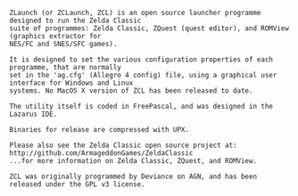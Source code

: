 
	ZLaunch (or ZCLaunch, ZCL) is an open source launcher programme designed to run the Zelda Classic
	suite of programmes: Zelda Classic, ZQuest (quest editor), and ROMView (graphics extractor for
	NES/FC and SNES/SFC games).
	
	It is designed to set the various configuration properties of each programme, that are normally
	set in the 'ag.cfg' (Allegro 4 config) file, using a graphical user interface for Windows and Linux
	systems. No MacOS X version of ZCL has been released to date. 
	
	The utility itself is coded in FreePascal, and was designed in the Lazarus IDE.
	
	Binaries for release are compressed with UPX.
	
	Please also see the Zelda Classic open source project at:
	http://github.com/ArmageddonGames/ZeldaClassic
	...for more information on Zelda Classic, ZQuest, and ROMView.
	
	ZCL was originally programmed by Deviance on AGN, and has been released under the GPL v3 license.
	
